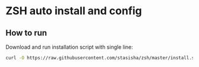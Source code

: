ZSH auto install and config
==================================================
How to run
----------------------------
Download and run installation script with single line:
```bash
curl -O https://raw.githubusercontent.com/stasisha/zsh/master/install.sh && bash install.sh
```
